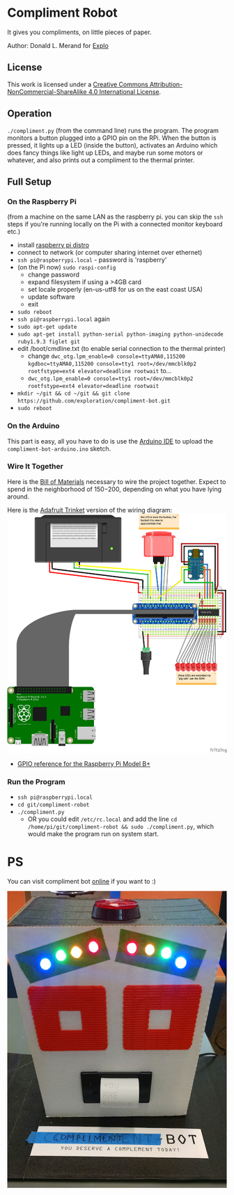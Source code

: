 # Compliment Robot

It gives you compliments, on little pieces of paper.

Author: Donald L. Merand for [Explo](http://www.explo.org/)


## License

This work is licensed under a [Creative Commons Attribution-NonCommercial-ShareAlike 4.0 International License](http://creativecommons.org/licenses/by-nc-sa/4.0/).


## Operation

`./compliment.py` (from the command line) runs the program. The program monitors a button plugged into a GPIO pin on the RPi. When the button is pressed, it lights up a LED (inside the button), activates an Arduino which does fancy things like light up LEDs, and maybe run some motors or whatever, and also prints out a compliment to the thermal printer.


## Full Setup

### On the Raspberry Pi

(from a machine on the same LAN as the raspberry pi. you can skip the `ssh` steps if you're running locally on the Pi with a connected monitor keyboard etc.)

- install [raspberry pi distro](http://learn.adafruit.com/adafruit-raspberry-pi-educational-linux-distro/occidentalis-v0-dot-2)
- connect to network (or computer sharing internet over ethernet)
- `ssh pi@raspberrypi.local` - password is 'raspberry'
- (on the Pi now) `sudo raspi-config`
    - change password
    - expand filesystem if using a >4GB card
    - set locale properly (en-us-utf8 for us on the east coast USA)
    - update software
    - exit
- `sudo reboot`
- `ssh pi@raspberrypi.local` again
- `sudo apt-get update`
- `sudo apt-get install python-serial python-imaging python-unidecode ruby1.9.3 figlet git`
- edit /boot/cmdline.txt (to enable serial connection to the thermal printer)
    - change `dwc_otg.lpm_enable=0 console=ttyAMA0,115200 kgdboc=ttyAMA0,115200 console=tty1 root=/dev/mmcblk0p2 rootfstype=ext4 elevator=deadline rootwait` to...
    - `dwc_otg.lpm_enable=0 console=tty1 root=/dev/mmcblk0p2 rootfstype=ext4 elevator=deadline rootwait`
- `mkdir ~/git && cd ~/git && git clone https://github.com/exploration/compliment-bot.git`
- `sudo reboot`


### On the Arduino

This part is easy, all you have to do is use the [Arduino IDE](http://arduino.cc/en/Main/Software) to upload the `compliment-bot-arduino.ino` sketch.


### Wire It Together

Here is the [Bill of Materials](https://docs.google.com/spreadsheets/d/1Q8_7Lmra2s3A8SbT2oduA7fXXXVdrU4QU93FSB4Z0Tc/edit?usp=sharing) necessary to wire the project together. Expect to spend in the neighborhood of $150-$200, depending on what you have lying around.

Here is the [Adafruit Trinket](https://www.adafruit.com/products/1500) version of the wiring diagram:
![wiring diagram](help/wiring-diagrams/compliment-bot-wiring-trinket_bb.png)

- [GPIO reference for the Raspberry Pi Model B+](https://learn.adafruit.com/introducing-the-raspberry-pi-model-b-plus-plus-differences-vs-model-b/gpio-port)


### Run the Program

- `ssh pi@raspberrypi.local`
- `cd git/compliment-robot`
- `./compliment.py`
  - OR you could edit `/etc/rc.local` and add the line `cd /home/pi/git/compliment-robot && sudo ./compliment.py`, which would make the program run on system start.



# PS

You can visit compliment bot [online](http://robot.lab.explo.org) if you want to :)

![example build](help/example-build/compliment-bot-v1.png)
